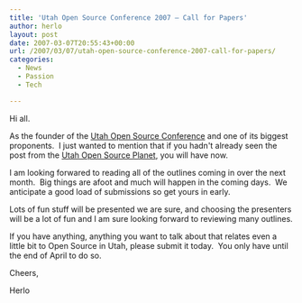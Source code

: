```yaml
---
title: 'Utah Open Source Conference 2007 – Call for Papers'
author: herlo
layout: post
date: 2007-03-07T20:55:43+00:00
url: /2007/03/07/utah-open-source-conference-2007-call-for-papers/
categories:
  - News
  - Passion
  - Tech

---
```

Hi all.

As the founder of the <a href="http://www.utosc.org" target="_blank">Utah Open Source Conference</a> and one of its biggest proponents.  I just wanted to mention that if you hadn't already seen the post from the <a href="http://openclue.org/ut/" target="_blank">Utah Open Source Planet</a>, you will have now.

I am looking forwared to reading all of the outlines coming in over the next month.  Big things are afoot and much will happen in the coming days.  We anticipate a good load of submissions so get yours in early.

Lots of fun stuff will be presented we are sure, and choosing the presenters will be a lot of fun and I am sure looking forward to reviewing many outlines.

If you have anything, anything you want to talk about that relates even a little bit to Open Source in Utah, please submit it today.  You only have until the end of April to do so.

Cheers,

Herlo
